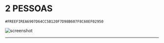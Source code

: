 # 2 PESSOAS

```#FREEFIREA6907D64CC5B120F7D98B607F8C60EF02950```

![screenshot](readme/screenshot2.png)

----------------------------------------------------------------------------
